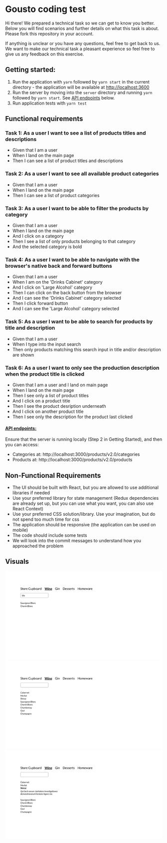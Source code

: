 # Gousto coding test
Hi there! We prepared a technical task so we can get to know you better. Below you will find scenarios and further details on what this task is about.
Please fork this repository in your account.

If anything is unclear or you have any questions, feel free to get back to us. We want to make our technical task a pleasant experience so feel free to give us any feedback on this exercise.

## Getting started:

1. Run the application with `yarn` followed by `yarn start` in the current directory - the application will be available at [http://localhost:3600](http://localhost:3600)
2. Run the server by moving into the `server` directory and running `yarn` followed by `yarn start`. See [API endpoints](#api-endpoints) below.
3. Run application tests with `yarn test`

## Functional requirements

### Task 1: As a user I want to see a list of products titles and descriptions

  * Given that I am a user
  * When I land on the main page
  * Then I can see a list of product titles and descriptions

### Task 2: As a user I want to see all available product categories

  * Given that I am a user
  * When I land on the main page
  * Then I can see a list of product categories

### Task 3: As a user I want to be able to filter the products by category

  * Given that I am a user
  * When I land on the main page
  * And I click on a category
  * Then I see a list of only products belonging to that category
  * And the selected category is bold

### Task 4: As a user I want to be able to navigate with the browser's native back and forward buttons

  * Given that I am a user
  * When I am on the 'Drinks Cabinet' category
  * And I click on 'Large Alcohol' category
  * Then I can click on the back button from the browser
  * And I can see the 'Drinks Cabinet' category selected
  * Then I click forward button
  * And I can see the 'Large Alcohol' category selected

### Task 5: As a user I want to be able to search for products by title and description

  * Given that I am a user
  * When I type into the input search
  * Then only products matching this search input in title and/or description are shown

### Task 6: As a user I want to only see the production description when the product title is clicked

  * Given that I am a user and I land on main page
  * When I land on the main page
  * Then I see only a list of product titles
  * And I click on a product title
  * Then I see the product desription underneath
  * And I click on another product title
  * Then I see only the description for the product last clicked

#### [API endpoints:](#api-endpoints)
Ensure that the server is running locally (Step 2 in Getting Started), and then you can access:
* Categories at: http://localhost:3000/products/v2.0/categories
* Products at: http://localhost:3000/products/v2.0/products

## Non-Functional Requirements

* The UI should be built with React, but you are allowed to use additional libraries if needed
* Use your preferred library for state management (Redux dependencies are already set up, but you can use what you want, you can also use React Context)
* Use your preferred CSS solution/library. Use your imagination, but do not spend too much time for css
* The application should be responsive (the application can be used on mobile)
* The code should include some tests
* We will look into the commit messages to understand how you approached the problem

## Visuals

![Image1](./public/first.png)
![Image2](./public/second.png)
![Image3](./public/third.png)
